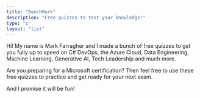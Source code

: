```yaml
---
title: "BenchMark"
description: "Free quizzes to test your knowledge!"
type: "c"
layout: "list"
---
```


Hi! My name is Mark Farragher and I made a bunch of free quizzes to get you fully up to speed on C# DevOps, the Azure Cloud, Data Engineering, Machine Learning, Generative AI, Tech Leadership and much more.

Are you preparing for a Microsoft certification? Then feel free to use these free quizzes to practice and get ready for your next exam.

And I promise it will be fun!
